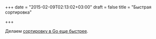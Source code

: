 +++
date = "2015-02-09T02:13:02+03:00"
draft = false
title = "Быстрая сортировка"

+++

<p>Делаем <a href="http://sagivo.com/post/110274207073/faster-sorting-using-go">сортировку в Go еще быстрее</a>.</p>

